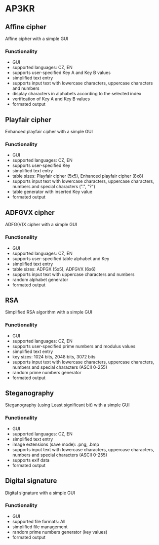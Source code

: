 # AP3KR

## Affine cipher
Affine cipher with a simple GUI

### Functionality
- GUI
- supported languages: CZ, EN
- supports user-specified Key A and Key B values
- simplified text entry
- supports input text with lowercase characters, uppercase characters and numbers
- display characters in alphabets according to the selected index
- verification of Key A and Key B values
- formated output

## Playfair cipher
Enhanced playfair cipher with a simple GUI

### Functionality
- GUI
- supported languages: CZ, EN
- supports user-specified Key
- simplified text entry
- table sizes: Playfair cipher (5x5), Enhanced playfair cipher (8x8)
- supports input text with lowercase characters, uppercase characters, numbers and special characters (".", "?")
- table generator with inserted Key value
- formated output

## ADFGVX cipher
ADFG(V)X cipher with a simple GUI

### Functionality
- GUI
- supported languages: CZ, EN
- supports user-specified table alphabet and Key
- simplified text entry
- table sizes: ADFGX (5x5), ADFGVX (6x6)
- supports input text with uppercase characters and numbers
- random alphabet generator
- formated output

## RSA
Simplified RSA algorithm with a simple GUI

### Functionality
- GUI
- supported languages: CZ, EN
- supports user-specified prime numbers and modulus values
- simplified text entry
- key sizes: 1024 bits, 2048 bits, 3072 bits
- supports input text with lowercase characters, uppercase characters, numbers and special characters (ASCII 0-255)
- random prime numbers generator
- formated output

## Steganography
Steganography (using Least significant bit) with a simple GUI

### Functionality
- GUI
- supported languages: CZ, EN
- simplified text entry
- image extensions (save mode): .png, .bmp
- supports input text with lowercase characters, uppercase characters, numbers and special characters (ASCII 0-255)
- supports exif data
- formated output

## Digital signature
Digital signature with a simple GUI

### Functionality
- GUI
- supported file formats: All
- simplified file management
- random prime numbers generator (key values)
- formated output
